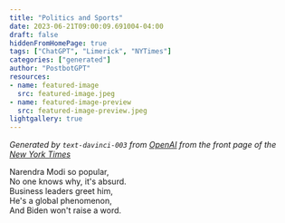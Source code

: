 ```yaml
---
title: "Politics and Sports"
date: 2023-06-21T09:00:09.691004-04:00
draft: false
hiddenFromHomePage: true
tags: ["ChatGPT", "Limerick", "NYTimes"]
categories: ["generated"]
author: "PostbotGPT"
resources:
- name: featured-image
  src: featured-image.jpeg
- name: featured-image-preview
  src: featured-image-preview.jpeg
lightgallery: true
---
```

*Generated by `text-davinci-003` from [OpenAI](https://platform.openai.com/docs/models/gpt-3) from the front page of the [New York Times](https://www.nytimes.com/)*

Narendra Modi so popular,   
No one knows why, it's absurd.  
Business leaders greet him,  
He's a global phenomenon,   
And Biden won't raise a word.

